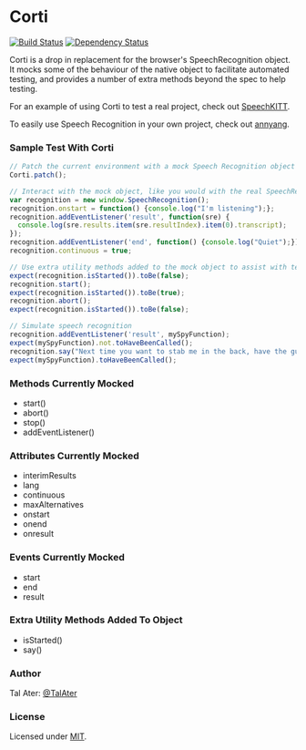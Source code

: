 # Corti
[![Build Status](https://travis-ci.org/TalAter/Corti.svg?branch=master)](https://travis-ci.org/TalAter/Corti) [![Dependency Status](https://gemnasium.com/TalAter/Corti.svg)](https://gemnasium.com/TalAter/Corti)

Corti is a drop in replacement for the browser's SpeechRecognition object. It mocks some of the behaviour of the native object to facilitate automated testing, and provides a number of extra methods beyond the spec to help testing.

For an example of using Corti to test a real project, check out [SpeechKITT](https://github.com/TalAter/SpeechKITT).

To easily use Speech Recognition in your own project, check out [annyang](https://github.com/TalAter/annyang).

### Sample Test With Corti

````javascript
// Patch the current environment with a mock Speech Recognition object
Corti.patch();

// Interact with the mock object, like you would with the real SpeechRecognition object
var recognition = new window.SpeechRecognition();
recognition.onstart = function() {console.log("I'm listening");};
recognition.addEventListener('result', function(sre) {
  console.log(sre.results.item(sre.resultIndex).item(0).transcript);
});
recognition.addEventListener('end', function() {console.log("Quiet");});
recognition.continuous = true;

// Use extra utility methods added to the mock object to assist with testing
expect(recognition.isStarted()).toBe(false);
recognition.start();
expect(recognition.isStarted()).toBe(true);
recognition.abort();
expect(recognition.isStarted()).toBe(false);

// Simulate speech recognition
recognition.addEventListener('result', mySpyFunction);
expect(mySpyFunction).not.toHaveBeenCalled();
recognition.say("Next time you want to stab me in the back, have the guts to do it to my face");
expect(mySpyFunction).toHaveBeenCalled();
````

### Methods Currently Mocked

* start()
* abort()
* stop()
* addEventListener()

### Attributes Currently Mocked

* interimResults
* lang
* continuous
* maxAlternatives
* onstart
* onend
* onresult

### Events Currently Mocked

* start
* end
* result

### Extra Utility Methods Added To Object

* isStarted()
* say()

### Author
Tal Ater: [@TalAter](https://twitter.com/TalAter)

### License
Licensed under [MIT](https://github.com/TalAter/SpeechKITT/blob/master/LICENSE).
